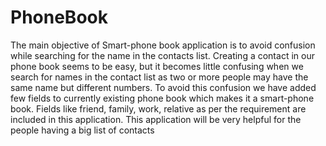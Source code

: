 # PhoneBook
The main objective of Smart-phone book application is to avoid confusion while searching for the name in the contacts list. Creating a contact in our phone book seems to be easy, but it becomes little confusing when we search for names in the contact list as two or more people may have the same name but different numbers. To avoid this confusion we have added few fields to currently existing phone book which makes it a smart-phone book. Fields like friend, family, work, relative as per the requirement are included in this application. This application will be very helpful for the people having a big list of contacts
